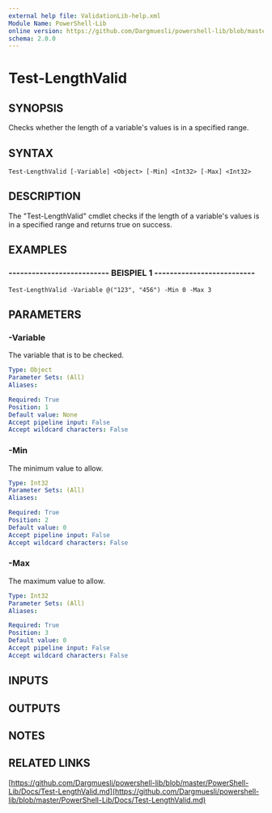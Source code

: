 ```yaml
---
external help file: ValidationLib-help.xml
Module Name: PowerShell-Lib
online version: https://github.com/Dargmuesli/powershell-lib/blob/master/PowerShell-Lib/Docs/Test-LengthValid.md
schema: 2.0.0
---
```


# Test-LengthValid

## SYNOPSIS
Checks whether the length of a variable's values is in a specified range.

## SYNTAX

```
Test-LengthValid [-Variable] <Object> [-Min] <Int32> [-Max] <Int32>
```

## DESCRIPTION
The "Test-LengthValid" cmdlet checks if the length of a variable's values is in a specified range and returns true on success.

## EXAMPLES

### -------------------------- BEISPIEL 1 --------------------------
```
Test-LengthValid -Variable @("123", "456") -Min 0 -Max 3
```

## PARAMETERS

### -Variable
The variable that is to be checked.

```yaml
Type: Object
Parameter Sets: (All)
Aliases: 

Required: True
Position: 1
Default value: None
Accept pipeline input: False
Accept wildcard characters: False
```

### -Min
The minimum value to allow.

```yaml
Type: Int32
Parameter Sets: (All)
Aliases: 

Required: True
Position: 2
Default value: 0
Accept pipeline input: False
Accept wildcard characters: False
```

### -Max
The maximum value to allow.

```yaml
Type: Int32
Parameter Sets: (All)
Aliases: 

Required: True
Position: 3
Default value: 0
Accept pipeline input: False
Accept wildcard characters: False
```

## INPUTS

## OUTPUTS

## NOTES

## RELATED LINKS

[https://github.com/Dargmuesli/powershell-lib/blob/master/PowerShell-Lib/Docs/Test-LengthValid.md](https://github.com/Dargmuesli/powershell-lib/blob/master/PowerShell-Lib/Docs/Test-LengthValid.md)

